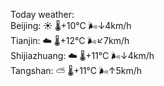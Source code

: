 Today weather:  
Beijing: ☀️   🌡️+10°C 🌬️↓4km/h  
Tianjin: ☁️   🌡️+12°C 🌬️↙7km/h  
Shijiazhuang: ☁️   🌡️+11°C 🌬️↓4km/h  
Tangshan: ⛅️  🌡️+11°C 🌬️↑5km/h  
